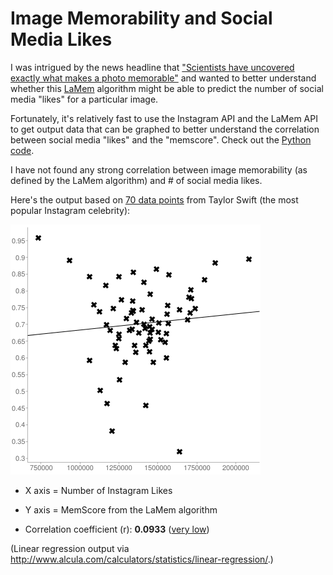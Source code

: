 # Image Memorability and Social Media Likes

I was intrigued by the news headline that ["Scientists have uncovered exactly what makes a photo memorable"](https://www.washingtonpost.com/news/innovations/wp/2015/12/29/forget-beautiful-sunrises-embrace-absurdity-heres-how-to-take-memorable-photos/) and wanted to better understand whether this [LaMem](http://memorability.csail.mit.edu/index.html) algorithm might be able to predict the number of social media "likes" for a particular image.

Fortunately, it's relatively fast to use the Instagram API and the LaMem API to get output data that can be graphed to better understand the correlation between social media "likes" and the "memscore". Check out the [Python code](lamem-instagram.py).

I have not found any strong correlation between image memorability (as defined by the LaMem algorithm) and # of social media likes.

Here's the output based on [70 data points](output-images-only.txt) from Taylor Swift (the most popular Instagram celebrity):

![Linear Regression Image](linear-regression-images.png)

* X axis = Number of Instagram Likes
* Y axis = MemScore from the LaMem algorithm

* Correlation coefficient (r): **0.0933** ([very low](https://en.wikipedia.org/wiki/Pearson_product-moment_correlation_coefficient#Interpretation))

(Linear regression output via http://www.alcula.com/calculators/statistics/linear-regression/.)

